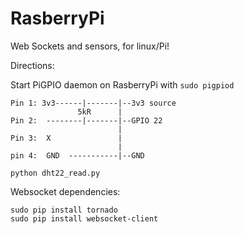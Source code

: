 # RasberryPi
Web Sockets and sensors, for linux/Pi!

Directions:

Start PiGPIO daemon on RasberryPi with ```sudo pigpiod```

```
Pin 1: 3v3------|-------|--3v3 source
               5kR      |
Pin 2:  --------|-------|--GPIO 22
                        |
Pin 3:  X               |
                        |
pin 4:  GND  -----------|--GND
```
```python dht22_read.py```

Websocket dependencies:
```
sudo pip install tornado
sudo pip install websocket-client
```

